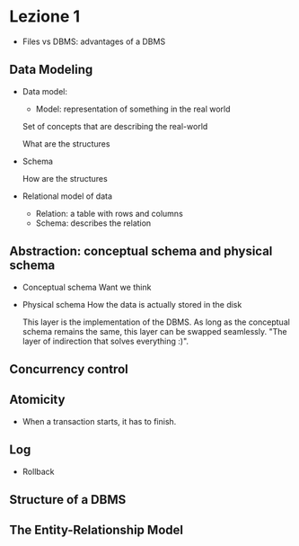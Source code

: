 # Lezione 1

* Files vs DBMS: advantages of a DBMS

## Data Modeling

* Data model: 
    * Model: representation of something in the real world

    Set of concepts that are describing the real-world

    What are the structures
    
* Schema

    How are the structures

* Relational model of data
    * Relation: a table with rows and columns
    * Schema: describes the relation

## Abstraction: conceptual schema and physical schema

* Conceptual schema
    Want we think

* Physical schema
    How the data is actually stored in the disk

    This layer is the implementation of the DBMS. As long as the conceptual
    schema remains the same, this layer can be swapped seamlessly.
    "The layer of indirection that solves everything :)".

## Concurrency control


## Atomicity

* When a transaction starts, it has to finish.

## Log

* Rollback

## Structure of a DBMS


## The Entity-Relationship Model


